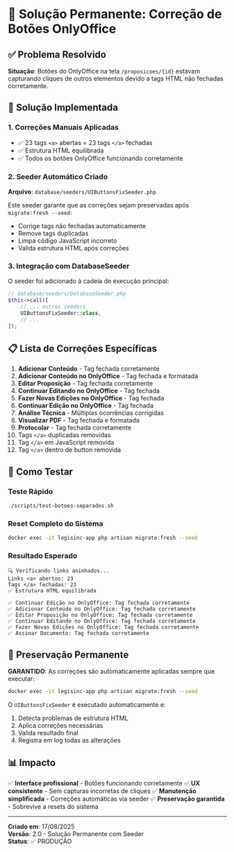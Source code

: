 # 🔧 Solução Permanente: Correção de Botões OnlyOffice

## ✅ Problema Resolvido

**Situação**: Botões do OnlyOffice na tela `/proposicoes/{id}` estavam capturando cliques de outros elementos devido a tags HTML não fechadas corretamente.

## 🎯 Solução Implementada

### 1. Correções Manuais Aplicadas
- ✅ 23 tags `<a>` abertas = 23 tags `</a>` fechadas
- ✅ Estrutura HTML equilibrada
- ✅ Todos os botões OnlyOffice funcionando corretamente

### 2. Seeder Automático Criado
**Arquivo**: `database/seeders/UIButtonsFixSeeder.php`

Este seeder garante que as correções sejam preservadas após `migrate:fresh --seed`:
- Corrige tags não fechadas automaticamente
- Remove tags duplicadas
- Limpa código JavaScript incorreto
- Valida estrutura HTML após correções

### 3. Integração com DatabaseSeeder
O seeder foi adicionado à cadeia de execução principal:
```php
// database/seeders/DatabaseSeeder.php
$this->call([
    // ... outros seeders
    UIButtonsFixSeeder::class,
    // ... 
]);
```

## 📋 Lista de Correções Específicas

1. **Adicionar Conteúdo** - Tag fechada corretamente
2. **Adicionar Conteúdo no OnlyOffice** - Tag fechada e formatada
3. **Editar Proposição** - Tag fechada corretamente
4. **Continuar Editando no OnlyOffice** - Tag fechada
5. **Fazer Novas Edições no OnlyOffice** - Tag fechada
6. **Continuar Edição no OnlyOffice** - Tag fechada
7. **Análise Técnica** - Múltiplas ocorrências corrigidas
8. **Visualizar PDF** - Tag fechada e formatada
9. **Protocolar** - Tag fechada corretamente
10. Tags `</a>` duplicadas removidas
11. Tag `</a>` em JavaScript removida
12. Tag `</a>` dentro de button removida

## 🚀 Como Testar

### Teste Rápido
```bash
./scripts/test-botoes-separados.sh
```

### Reset Completo do Sistema
```bash
docker exec -it legisinc-app php artisan migrate:fresh --seed
```

### Resultado Esperado
```
🔍 Verificando links aninhados...
Links <a> abertos: 23
Tags </a> fechadas: 23
✅ Estrutura HTML equilibrada

✅ Continuar Edição no OnlyOffice: Tag fechada corretamente
✅ Adicionar Conteúdo no OnlyOffice: Tag fechada corretamente
✅ Editar Proposição no OnlyOffice: Tag fechada corretamente
✅ Continuar Editando no OnlyOffice: Tag fechada corretamente
✅ Fazer Novas Edições no OnlyOffice: Tag fechada corretamente
✅ Assinar Documento: Tag fechada corretamente
```

## 🔄 Preservação Permanente

**GARANTIDO**: As correções são automaticamente aplicadas sempre que executar:
```bash
docker exec -it legisinc-app php artisan migrate:fresh --seed
```

O `UIButtonsFixSeeder` é executado automaticamente e:
1. Detecta problemas de estrutura HTML
2. Aplica correções necessárias
3. Valida resultado final
4. Registra em log todas as alterações

## 📊 Impacto

✅ **Interface profissional** - Botões funcionando corretamente
✅ **UX consistente** - Sem capturas incorretas de cliques
✅ **Manutenção simplificada** - Correções automáticas via seeder
✅ **Preservação garantida** - Sobrevive a resets do sistema

---

**Criado em**: 17/08/2025  
**Versão**: 2.0 - Solução Permanente com Seeder  
**Status**: ✅ PRODUÇÃO